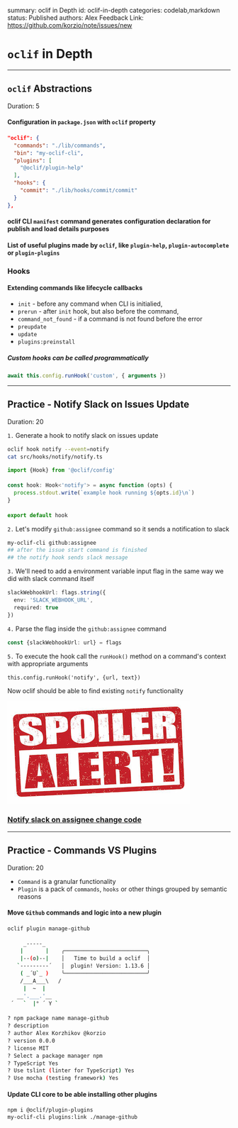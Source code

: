 summary: oclif in Depth
id: oclif-in-depth
categories: codelab,markdown
status: Published 
authors: Alex
Feedback Link: https://github.com/korzio/note/issues/new

# `oclif` in Depth

---

## `oclif` Abstractions
Duration: 5

#### Configuration in `package.json` with `oclif` property

```json
"oclif": {
  "commands": "./lib/commands",
  "bin": "my-oclif-cli",
  "plugins": [
    "@oclif/plugin-help"
  ],
  "hooks": {
    "commit": "./lib/hooks/commit/commit"
  }
},
```

#### oclif CLI `manifest` command generates configuration declaration for publish and load details purposes

#### List of useful plugins made by `oclif`, like `plugin-help`, `plugin-autocomplete` or `plugin-plugins`

### Hooks

#### Extending commands like lifecycle callbacks

- `init` - before any command when CLI is initialied,
- `prerun` - after `init` hook, but also before the command,
- `command_not_found` - if a command is not found before the error
- `preupdate`
- `update`
- `plugins:preinstall`

##### Custom hooks can be called programmatically

```ts
await this.config.runHook('custom', { arguments })
```

---

## Practice - Notify Slack on Issues Update
Duration: 20

`1.` Generate a hook to notify slack on issues update

```bash
oclif hook notify --event=notify
cat src/hooks/notify/notify.ts
```

```ts
import {Hook} from '@oclif/config'

const hook: Hook<'notify'> = async function (opts) {
  process.stdout.write(`example hook running ${opts.id}\n`)
}

export default hook
```

`2.` Let's modify `github:assignee` command so it sends a notification to slack

```bash
my-oclif-cli github:assignee
## after the issue start command is finished
## the notify hook sends slack message
```

`3.` We'll need to add a environment variable input flag in the same way we did with slack command itself

```ts
slackWebhookUrl: flags.string({
  env: 'SLACK_WEBHOOK_URL',
  required: true
})
```

`4.` Parse the flag inside the `github:assignee` command

```ts
const {slackWebhookUrl: url} = flags
```

`5.` To execute the hook call the `runHook()` method on a command's context with appropriate arguments

```
this.config.runHook('notify', {url, text})
```

Now oclif should be able to find existing `notify` functionality

![spoiler alert](assets/spoiler-alert.jpg)

### [Notify slack on assignee change code](https://github.com/korzio/note/blob/master/experiments/my-oclif-cli/src/commands/gh/assignee.ts)


---

## Practice - Commands VS Plugins
Duration: 20

- `Command` is a granular functionality
- `Plugin` is a pack of `commands`, `hooks` or other things grouped by semantic reasons

#### Move `Github` commands and logic into a new plugin

```bash
oclif plugin manage-github

     _-----_
    |       |    ╭──────────────────────────╮
    |--(o)--|    │   Time to build a oclif  │
   `---------´   │  plugin! Version: 1.13.6 │
    ( _´U`_ )    ╰──────────────────────────╯
    /___A___\   /
     |  ~  |
   __'.___.'__
 ´   `  |° ´ Y `

? npm package name manage-github
? description
? author Alex Korzhikov @korzio
? version 0.0.0
? license MIT
? Select a package manager npm
? TypeScript Yes
? Use tslint (linter for TypeScript) Yes
? Use mocha (testing framework) Yes
```

#### Update CLI core to be able installing other plugins

```
npm i @oclif/plugin-plugins
my-oclif-cli plugins:link ./manage-github
```